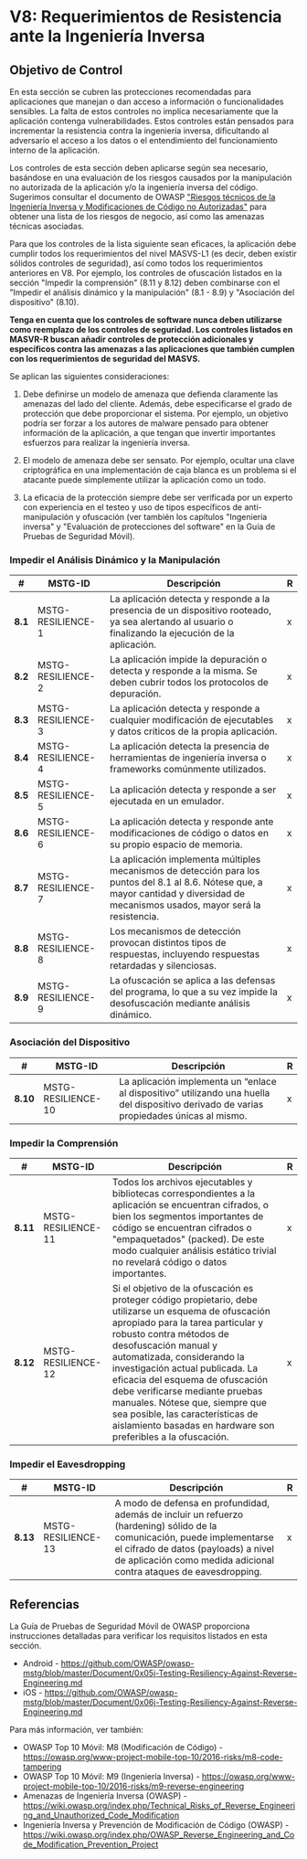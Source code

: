 # V8: Requerimientos de Resistencia ante la Ingeniería Inversa

## Objetivo de Control

En esta sección se cubren las protecciones recomendadas para aplicaciones que manejan o dan acceso a información o funcionalidades sensibles. La falta de estos controles no implica necesariamente que la aplicación contenga vulnerabilidades. Estos controles están pensados para incrementar la resistencia contra la ingeniería inversa, dificultando al adversario el acceso a los datos o el entendimiento del funcionamiento interno de la aplicación.

Los controles de esta sección deben aplicarse según sea necesario, basándose en una evaluación de los riesgos causados por la manipulación no autorizada de la aplicación y/o la ingeniería inversa del código. Sugerimos consultar el documento de OWASP ["Riesgos técnicos de la Ingeniería Inversa y Modificaciones de Código no Autorizadas"](https://wiki.owasp.org/index.php/Technical_Risks_of_Reverse_Engineering_and_Unauthorized_Code_Modification) para obtener una lista de los riesgos de negocio, así como las amenazas técnicas asociadas.

Para que los controles de la lista siguiente sean eficaces, la aplicación debe cumplir todos los requerimientos del nivel MASVS-L1 (es decir, deben existir sólidos controles de seguridad), así como todos los requerimientos anteriores en V8. Por ejemplo, los controles de ofuscación listados en la sección "Impedir la comprensión" (8.11 y 8.12) deben combinarse con el "Impedir el análisis dinámico y la manipulación" (8.1 - 8.9) y "Asociación del dispositivo" (8.10).

**Tenga en cuenta que los controles de software nunca deben utilizarse como reemplazo de los controles de seguridad. Los controles listados en MASVR-R buscan añadir controles de protección adicionales y específicos contra las amenazas a las aplicaciones que también cumplen con los requerimientos de seguridad del MASVS.**

Se aplican las siguientes consideraciones:

1. Debe definirse un modelo de amenaza que defienda claramente las amenazas del lado del cliente. Además, debe especificarse el grado de protección que debe proporcionar el sistema. Por ejemplo, un objetivo podría ser forzar a los autores de malware pensado para obtener información de la aplicación, a que tengan que invertir importantes esfuerzos para realizar la ingeniería inversa.

2. El modelo de amenaza debe ser sensato. Por ejemplo, ocultar una clave criptográfica en una implementación de caja blanca es un problema si el atacante puede simplemente utilizar la aplicación como un todo.

3. La eficacia de la protección siempre debe ser verificada por un experto con experiencia en el testeo y uso de tipos específicos de anti-manipulación y ofuscación (ver también los capítulos "Ingeniería inversa" y "Evaluación de protecciones del software" en la Guía de Pruebas de Seguridad Móvil).

<!-- \pagebreak -->

### Impedir el Análisis Dinámico y la Manipulación

| # | MSTG-ID | Descripción | R |
| -- | ----------- | ---------------------- | - |
| **8.1** | MSTG-RESILIENCE-1 | La aplicación detecta y responde a la presencia de un dispositivo rooteado, ya sea alertando al usuario o finalizando la ejecución de la aplicación. | x |
| **8.2** | MSTG-RESILIENCE-2 | La aplicación impide la depuración o detecta y responde a la misma. Se deben cubrir todos los protocolos de depuración. | x |
| **8.3** | MSTG-RESILIENCE-3 | La aplicación detecta y responde a cualquier modificación de ejecutables y datos críticos de la propia aplicación. | x |
| **8.4** | MSTG-RESILIENCE-4 | La aplicación detecta la presencia de herramientas de ingeniería inversa o frameworks comúnmente utilizados. | x |
| **8.5** | MSTG-RESILIENCE-5 | La aplicación detecta y responde a ser ejecutada en un emulador.  | x |
| **8.6** | MSTG-RESILIENCE-6 | La aplicación detecta y responde ante modificaciones de código o datos en su propio espacio de memoria. | x |
| **8.7** | MSTG-RESILIENCE-7 | La aplicación implementa múltiples mecanismos de detección para los puntos del 8.1 al 8.6. Nótese que, a mayor cantidad y diversidad de mecanismos usados, mayor será la resistencia. | x |
| **8.8** | MSTG-RESILIENCE-8 | Los mecanismos de detección provocan distintos tipos de respuestas, incluyendo respuestas retardadas y silenciosas. | x |
| **8.9** | MSTG-RESILIENCE-9 | La ofuscación se aplica a las defensas del programa, lo que a su vez impide la desofuscación mediante análisis dinámico. | x |

### Asociación del Dispositivo

| # | MSTG-ID | Descripción | R |
| -- | ----------- | ---------------------- | - |
| **8.10** | MSTG-RESILIENCE-10 | La aplicación implementa un “enlace al dispositivo” utilizando una huella del dispositivo derivado de varias propiedades únicas al mismo. | x |

<!-- \pagebreak -->

### Impedir la Comprensión

| # | MSTG-ID | Descripción | R |
| -- | ----------- | ---------------------- | - |
| **8.11** | MSTG-RESILIENCE-11 | Todos los archivos ejecutables y bibliotecas correspondientes a la aplicación se encuentran cifrados, o bien los segmentos importantes de código se encuentran cifrados o "empaquetados" (packed). De este modo cualquier análisis estático trivial no revelará código o datos importantes. | x |
| **8.12** | MSTG-RESILIENCE-12 | Si el objetivo de la ofuscación es proteger código propietario, debe utilizarse un esquema de ofuscación apropiado para la tarea particular y robusto contra métodos de desofuscación manual y automatizada, considerando la investigación actual publicada. La eficacia del esquema de ofuscación debe verificarse mediante pruebas manuales. Nótese que, siempre que sea posible, las características de aislamiento basadas en hardware son preferibles a la ofuscación. | x |

### Impedir el Eavesdropping

| # | MSTG-ID | Descripción | R |
| -- | ----------- | ---------------------- | - |
| **8.13** | MSTG-RESILIENCE-13 | A modo de defensa en profundidad, además de incluir un refuerzo (hardening) sólido de la comunicación, puede implementarse el cifrado de datos (payloads) a nivel de aplicación como medida adicional contra ataques de eavesdropping. | x |

## Referencias

La Guía de Pruebas de Seguridad Móvil de OWASP proporciona instrucciones detalladas para verificar los requisitos listados en esta sección.

- Android - <https://github.com/OWASP/owasp-mstg/blob/master/Document/0x05j-Testing-Resiliency-Against-Reverse-Engineering.md>
- iOS - <https://github.com/OWASP/owasp-mstg/blob/master/Document/0x06j-Testing-Resiliency-Against-Reverse-Engineering.md>

Para más información, ver también:

- OWASP Top 10 Móvil: M8 (Modificación de Código) - <https://owasp.org/www-project-mobile-top-10/2016-risks/m8-code-tampering>
- OWASP Top 10 Móvil: M9 (Ingeniería Inversa) - <https://owasp.org/www-project-mobile-top-10/2016-risks/m9-reverse-engineering>
- Amenazas de Ingeniería Inversa (OWASP) - <https://wiki.owasp.org/index.php/Technical_Risks_of_Reverse_Engineering_and_Unauthorized_Code_Modification>
- Ingeniería Inversa y Prevención de Modificación de Código (OWASP) - <https://wiki.owasp.org/index.php/OWASP_Reverse_Engineering_and_Code_Modification_Prevention_Project>
